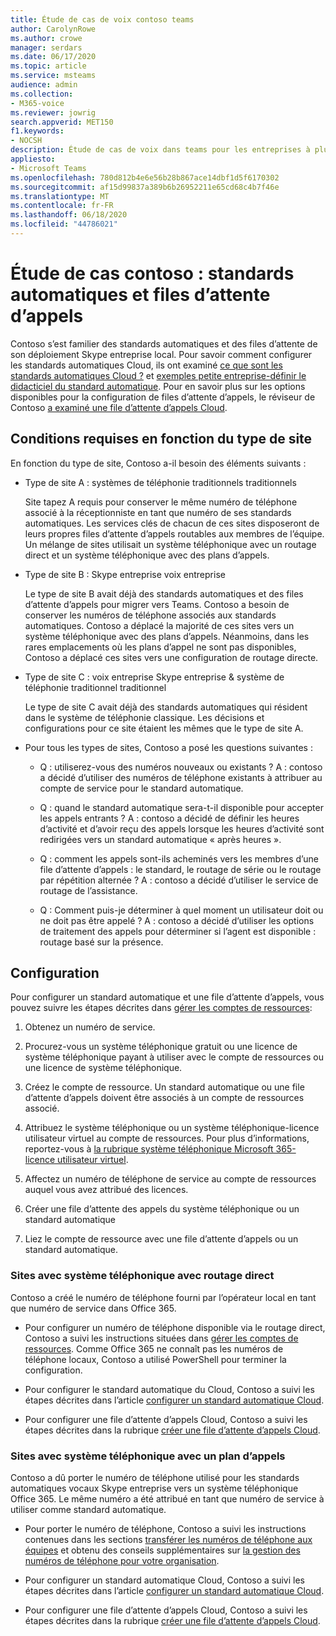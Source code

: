 ```yaml
---
title: Étude de cas de voix contoso teams
author: CarolynRowe
ms.author: crowe
manager: serdars
ms.date: 06/17/2020
ms.topic: article
ms.service: msteams
audience: admin
ms.collection:
- M365-voice
ms.reviewer: jowrig
search.appverid: MET150
f1.keywords:
- NOCSH
description: Étude de cas de voix dans teams pour les entreprises à plusieurs nationaux
appliesto:
- Microsoft Teams
ms.openlocfilehash: 780d812b4e6e56b28b867ace14dbf1d5f6170302
ms.sourcegitcommit: af15d99837a389b6b26952211e65cd68c4b7f46e
ms.translationtype: MT
ms.contentlocale: fr-FR
ms.lasthandoff: 06/18/2020
ms.locfileid: "44786021"
---
```

# <a name="contoso-case-study-auto-attendants-and-call-queues"></a>Étude de cas contoso : standards automatiques et files d’attente d’appels

Contoso s’est familier des standards automatiques et des files d’attente de son déploiement Skype entreprise local. Pour savoir comment configurer les standards automatiques Cloud, ils ont examiné [ce que sont les standards automatiques Cloud ?](what-are-phone-system-auto-attendants.md) et [exemples petite entreprise-définir le didacticiel du standard automatique](tutorial-org-aa.yml). Pour en savoir plus sur les options disponibles pour la configuration de files d’attente d’appels, le réviseur de Contoso [a examiné une file d’attente d’appels Cloud](create-a-phone-system-call-queue.md).  

## <a name="requirements-depending-on-site-type"></a>Conditions requises en fonction du type de site

En fonction du type de site, Contoso a-il besoin des éléments suivants :

- Type de site A : systèmes de téléphonie traditionnels traditionnels 

  Site tapez A requis pour conserver le même numéro de téléphone associé à la réceptionniste en tant que numéro de ses standards automatiques. Les services clés de chacun de ces sites disposeront de leurs propres files d’attente d’appels routables aux membres de l’équipe. Un mélange de sites utilisait un système téléphonique avec un routage direct et un système téléphonique avec des plans d’appels.  

- Type de site B : Skype entreprise voix entreprise 

  Le type de site B avait déjà des standards automatiques et des files d’attente d’appels pour migrer vers Teams. Contoso a besoin de conserver les numéros de téléphone associés aux standards automatiques. Contoso a déplacé la majorité de ces sites vers un système téléphonique avec des plans d’appels. Néanmoins, dans les rares emplacements où les plans d’appel ne sont pas disponibles, Contoso a déplacé ces sites vers une configuration de routage directe.  

- Type de site C : voix entreprise Skype entreprise & système de téléphonie traditionnel traditionnel 

  Le type de site C avait déjà des standards automatiques qui résident dans le système de téléphonie classique. Les décisions et configurations pour ce site étaient les mêmes que le type de site A.   

- Pour tous les types de sites, Contoso a posé les questions suivantes :

  - Q : utiliserez-vous des numéros nouveaux ou existants ? 
    A : contoso a décidé d’utiliser des numéros de téléphone existants à attribuer au compte de service pour le standard automatique. 

  - Q : quand le standard automatique sera-t-il disponible pour accepter les appels entrants ? 
    A : contoso a décidé de définir les heures d’activité et d’avoir reçu des appels lorsque les heures d’activité sont redirigées vers un standard automatique « après heures ».  

  - Q : comment les appels sont-ils acheminés vers les membres d’une file d’attente d’appels : le standard, le routage de série ou le routage par répétition alternée ? 
    A : contoso a décidé d’utiliser le service de routage de l’assistance. 

  - Q : Comment puis-je déterminer à quel moment un utilisateur doit ou ne doit pas être appelé ? 
    A : contoso a décidé d’utiliser les options de traitement des appels pour déterminer si l’agent est disponible : routage basé sur la présence. 


## <a name="configuration"></a>Configuration

Pour configurer un standard automatique et une file d’attente d’appels, vous pouvez suivre les étapes décrites dans [gérer les comptes de ressources](manage-resource-accounts.md): 

1. Obtenez un numéro de service. 

2. Procurez-vous un système téléphonique gratuit ou une licence de système téléphonique payant à utiliser avec le compte de ressources ou une licence de système téléphonique.

3. Créez le compte de ressource. Un standard automatique ou une file d’attente d’appels doivent être associés à un compte de ressources associé. 

4. Attribuez le système téléphonique ou un système téléphonique-licence utilisateur virtuel au compte de ressources. Pour plus d’informations, reportez-vous à [la rubrique système téléphonique Microsoft 365-licence utilisateur virtuel](https://docs.microsoft.com/microsoftteams/teams-add-on-licensing/virtual-user).

5. Affectez un numéro de téléphone de service au compte de ressources auquel vous avez attribué des licences. 

6. Créer une file d’attente des appels du système téléphonique ou un standard automatique 

7. Liez le compte de ressource avec une file d’attente d’appels ou un standard automatique. 


### <a name="sites-with-phone-system-with-direct-routing"></a>Sites avec système téléphonique avec routage direct 

Contoso a créé le numéro de téléphone fourni par l’opérateur local en tant que numéro de service dans Office 365. 

- Pour configurer un numéro de téléphone disponible via le routage direct, Contoso a suivi les instructions situées dans [gérer les comptes de ressources](manage-resource-accounts.md). Comme Office 365 ne connaît pas les numéros de téléphone locaux, Contoso a utilisé PowerShell pour terminer la configuration.   

- Pour configurer le standard automatique du Cloud, Contoso a suivi les étapes décrites dans l’article [configurer un standard automatique Cloud](create-a-phone-system-auto-attendant.md). 

- Pour configurer une file d’attente d’appels Cloud, Contoso a suivi les étapes décrites dans la rubrique [créer une file d’attente d’appels Cloud](create-a-phone-system-call-queue.md).  


### <a name="sites-with-phone-system-with-calling-plan"></a>Sites avec système téléphonique avec un plan d’appels

Contoso a dû porter le numéro de téléphone utilisé pour les standards automatiques vocaux Skype entreprise vers un système téléphonique Office 365. Le même numéro a été attribué en tant que numéro de service à utiliser comme standard automatique. 

- Pour porter le numéro de téléphone, Contoso a suivi les instructions contenues dans les sections [transférer les numéros de téléphone aux équipes](https://docs.microsoft.com/microsoftteams/phone-number-calling-plans/transfer-phone-numbers-to-teams) et obtenu des conseils supplémentaires sur [la gestion des numéros de téléphone pour votre organisation](https://docs.microsoft.com/microsoftteams/manage-phone-numbers-for-your-organization/manage-phone-numbers-for-your-organization).

- Pour configurer un standard automatique Cloud, Contoso a suivi les étapes décrites dans l’article [configurer un standard automatique Cloud](create-a-phone-system-auto-attendant.md).

-  Pour configurer une file d’attente d’appels Cloud, Contoso a suivi les étapes décrites dans la rubrique [créer une file d’attente d’appels Cloud](create-a-phone-system-call-queue.md).  

 